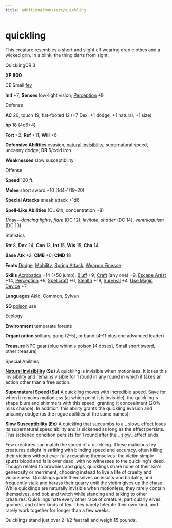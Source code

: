 ```yaml
---
title: additionalMonsters/quickling
---
```

# quickling

This creature resembles a short and slight elf wearing drab clothes and a wicked grin. In a blink, the thing darts from sight.

QuicklingCR 3

**XP 800**

CE Small [fey](monsters/creatureTypes#_fey)

**Init** +7; **Senses** low-light vision; [Perception](additionalMonsters/../skills/perception#_perception) +9

Defense

**AC** 20, touch 19, flat-footed 12 (+7 Dex, +1 dodge, +1 natural, +1 size)

**hp** 18 (4d6+4)

**Fort** +2, **Ref** +11, **Will** +6

**Defensive Abilities** evasion, [natural invisibility](monsters/universalMonsterRules#_natural-invisibility-(ex-or-su)), supernatural speed, uncanny dodge; **DR** 5/cold iron

**Weaknesses** slow susceptibility

Offense

**Speed** 120 ft.

**Melee** short sword +10 (1d4–1/19–20)

**Special Attacks** sneak attack +1d6

**Spell-Like Abilities** (CL 6th; concentration +8)

1/day—_dancing lights_, _flare_ (DC 12), _levitate_, _shatter_ (DC 14), _ventriloquism_ (DC 13)

Statistics

**Str** 8, **Dex** 24, **Con** 13, **Int** 15, **Wis** 15, **Cha** 14

**Base Atk** +2; **CMB** +0; **CMD** 18

**Feats** [Dodge](additionalMonsters/../feats#_dodge), [Mobility](additionalMonsters/../feats#_mobility), [Spring Attack](additionalMonsters/../feats#_spring-attack), [Weapon Finesse](additionalMonsters/../feats#_weapon-finesse)

**Skills** [Acrobatics](additionalMonsters/../skills/acrobatics#_acrobatics) +14 (+50 jump), [Bluff](additionalMonsters/../skills/bluff#_bluff) +9, [Craft](additionalMonsters/../skills/craft#_craft) (any one) +9, [Escape Artist](additionalMonsters/../skills/escapeArtist#_escape-artist) +14, [Perception](additionalMonsters/../skills/perception#_perception) +9, [Spellcraft](additionalMonsters/../skills/spellcraft#_spellcraft) +6, [Stealth](additionalMonsters/../skills/stealth#_stealth) +18, [Survival](additionalMonsters/../skills/survival#_survival) +4, [Use Magic Device](additionalMonsters/../skills/useMagicDevice#_use-magic-device) +7

**Languages** Aklo, Common, Sylvan

**SQ** [poison](monsters/universalMonsterRules#_poison-(ex-or-su)) use

Ecology

**Environment** temperate forests

**Organization** solitary, gang (2–5), or band (4–11 plus one advanced leader)

**Treasure** NPC gear (blue whinnis [poison](monsters/universalMonsterRules#_poison-(ex-or-su)) [4 doses], Small short sword, other treasure)

Special Abilities

**[Natural Invisibility](monsters/universalMonsterRules#_natural-invisibility-(ex-or-su)) (Su)** A quickling is invisible when motionless. It loses this invisibility and remains visible for 1 round in any round in which it takes an action other than a free action.

**Supernatural Speed (Su)** A quickling moves with incredible speed. Save for when it remains motionless (at which point it is invisible), the quickling's shape blurs and shimmers with this speed, granting it concealment (20% miss chance). In addition, this ability grants the quickling evasion and uncanny dodge (as the rogue abilities of the same names).

**Slow Susceptibility (Ex)** A quickling that succumbs to a _ [slow](additionalMonsters/../spells/slow#_slow)_ effect loses its supernatural speed ability and is sickened as long as the effect persists. This sickened condition persists for 1 round after the _ [slow](additionalMonsters/../spells/slow#_slow)_ effect ends.

Few creatures can match the speed of a quickling. These malicious fey creatures delight in striking with blinding speed and accuracy, often killing their victims without ever fully revealing themselves; the victim simply spurts blood and falls over dead, with no witnesses to the quickling's deed. Though related to brownies and grigs, quicklings share none of their kin's generosity or merriment, choosing instead to live a life of cruelty and viciousness. Quicklings pride themselves on insults and brutality, and frequently stalk and harass their quarry until the victim gives up the chase. While quicklings are naturally invisible when motionless, they rarely contain themselves, and bob and twitch while standing and talking to other creatures. Quicklings hate every other race of creature, particularly elves, gnomes, and other kinds of fey. They barely tolerate their own kind, and rarely work together for longer than a few weeks.

Quicklings stand just over 2-1/2 feet tall and weigh 15 pounds.

